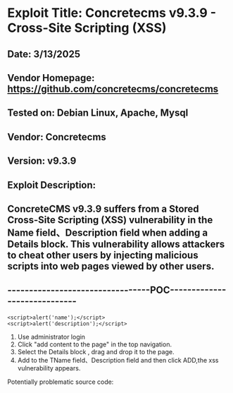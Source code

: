 # Exploit Title: Concretecms v9.3.9 - Cross-Site Scripting (XSS)
## Date: 3/13/2025
## Vendor Homepage: https://github.com/concretecms/concretecms
## Tested on: Debian Linux, Apache, Mysql
## Vendor: Concretecms
## Version: v9.3.9
## Exploit Description:
## ConcreteCMS v9.3.9 suffers from a Stored Cross-Site Scripting (XSS) vulnerability in the Name field、Description field when adding a Details block. This vulnerability allows attackers to cheat other users by injecting malicious scripts into web pages viewed by other users.

## ---------------------------------POC-----------------------------

```
<script>alert('name');</script>
<script>alert('description');</script>
```

1. Use administrator login
2. Click "add content to the page" in the top navigation.
3. Select the Details block , drag and drop it to the page.
4. Add <script>alert('...');</script> to the TName field、Description field and then click ADD,the xss vulnerability appears.

Potentially problematic source code:
```php

```